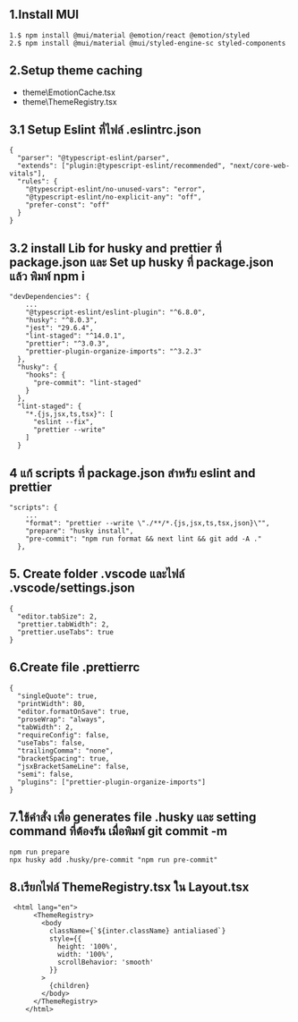 ## 1.Install MUI
```
1.$ npm install @mui/material @emotion/react @emotion/styled
2.$ npm install @mui/material @mui/styled-engine-sc styled-components
```

## 2.Setup theme caching
- theme\EmotionCache.tsx
- theme\ThemeRegistry.tsx

## 3.1 Setup Eslint ที่ไฟล์ .eslintrc.json
```
{
  "parser": "@typescript-eslint/parser",
  "extends": ["plugin:@typescript-eslint/recommended", "next/core-web-vitals"],
  "rules": {
    "@typescript-eslint/no-unused-vars": "error",
    "@typescript-eslint/no-explicit-any": "off",
    "prefer-const": "off"
  }
}

```

## 3.2 install Lib for husky and prettier ที่ package.json และ Set up husky ที่ package.json  แล้ว พิมพ์ npm i
```
"devDependencies": {
    ...
    "@typescript-eslint/eslint-plugin": "^6.8.0",
    "husky": "^8.0.3",
    "jest": "29.6.4",
    "lint-staged": "^14.0.1",
    "prettier": "^3.0.3",
    "prettier-plugin-organize-imports": "^3.2.3"
  },
  "husky": {
    "hooks": {
      "pre-commit": "lint-staged"
    }
  },
  "lint-staged": {
    "*.{js,jsx,ts,tsx}": [
      "eslint --fix",
      "prettier --write"
    ]
  }
```

## 4 แก้ scripts ที่  package.json สำหรับ eslint and prettier
```
"scripts": {
    ...
    "format": "prettier --write \"./**/*.{js,jsx,ts,tsx,json}\"",
    "prepare": "husky install",
    "pre-commit": "npm run format && next lint && git add -A ."
  },
```

## 5. Create folder .vscode และไฟล์  .vscode/settings.json
```
{
  "editor.tabSize": 2,
  "prettier.tabWidth": 2,
  "prettier.useTabs": true
}
```

## 6.Create file .prettierrc  
```
{
  "singleQuote": true,
  "printWidth": 80,
  "editor.formatOnSave": true,
  "proseWrap": "always",
  "tabWidth": 2,
  "requireConfig": false,
  "useTabs": false,
  "trailingComma": "none",
  "bracketSpacing": true,
  "jsxBracketSameLine": false,
  "semi": false,
  "plugins": ["prettier-plugin-organize-imports"]
}
```

## 7.ใช้คำสั่ง เพื่อ generates file .husky  และ setting command ที่ต้องรัน เมื่อพิมพ์ git commit -m
```
npm run prepare
npx husky add .husky/pre-commit "npm run pre-commit"
```

## 8.เรียกไฟล์ ThemeRegistry.tsx ใน Layout.tsx
```
 <html lang="en">
      <ThemeRegistry>
        <body
          className={`${inter.className} antialiased`}
          style={{
            height: '100%',
            width: '100%',
            scrollBehavior: 'smooth'
          }}
        >
          {children}
        </body>
      </ThemeRegistry>
    </html>
```